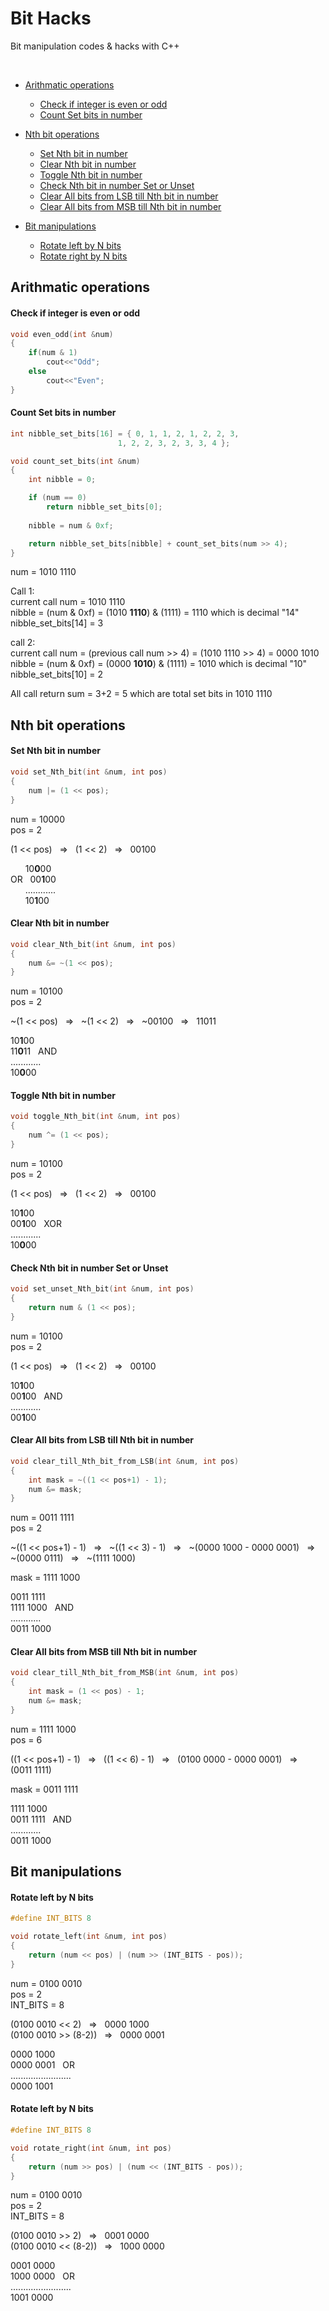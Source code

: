 # Bit Hacks

Bit manipulation codes & hacks with C++

</br>

- [Arithmatic operations](#Arithmatic-operations)
  * [Check if integer is even or odd](#Check-if-integer-is-even-or-odd)
  * [Count Set bits in number](#Count-Set-bits-in-number)

- [Nth bit operations](#Nth-bit-operations)
  * [Set Nth bit in number](#Set-Nth-bit-in-number)
  * [Clear Nth bit in number](#Clear-Nth-bit-in-number)
  * [Toggle Nth bit in number](#Toggle-Nth-bit-in-number)
  * [Check Nth bit in number Set or Unset](#Check-Nth-bit-in-number-set-or-unset)
  * [Clear All bits from LSB till Nth bit in number](#Clear-All-bits-from-LSB-till-Nth-bit-in-number)
  * [Clear All bits from MSB till Nth bit in number](#Clear-All-bits-from-MSB-till-Nth-bit-in-number)
  
- [Bit manipulations](#Bit-manipulations)
  * [Rotate left by N bits](#Rotate-left-by-N-bits)
  * [Rotate right by N bits](#Rotate-right-by-N-bits)


<!-- toc -->

## Arithmatic operations
#### Check if integer is even or odd
```C++
void even_odd(int &num)
{
    if(num & 1)
	    cout<<"Odd";
    else
        cout<<"Even";
}
```

#### Count Set bits in number
```C++
int nibble_set_bits[16] = { 0, 1, 1, 2, 1, 2, 2, 3, 
                        1, 2, 2, 3, 2, 3, 3, 4 };

void count_set_bits(int &num)
{
    int nibble = 0;

    if (num == 0) 
        return nibble_set_bits[0]; 
  
    nibble = num & 0xf; 

    return nibble_set_bits[nibble] + count_set_bits(num >> 4);
}
```
num = 1010 1110  

Call 1:  
current call num = 1010 1110  
nibble = (num & 0xf) = (1010 **1110**) & (1111) = 1110 which is decimal "14"  
nibble_set_bits[14] = 3  


call 2:  
current call num = (previous call num >> 4) = (1010 1110 >> 4) = 0000 1010  
nibble = (num & 0xf) = (0000 **1010**) & (1111) = 1010 which is decimal "10"  
nibble_set_bits[10] = 2  

All call return sum = 3+2 = 5 which are total set bits in 1010 1110  






## Nth bit operations
#### Set Nth bit in number
```C++
void set_Nth_bit(int &num, int pos)
{
    num |= (1 << pos);
}
```
num = 10000  
pos = 2  

(1 << pos) &nbsp; => &nbsp; (1 << 2) &nbsp; => &nbsp; 00100  

&nbsp; &nbsp; &nbsp; 10**0**00  
OR &nbsp; 00**1**00  
&nbsp; &nbsp; &nbsp; ............  
&nbsp; &nbsp; &nbsp; 10**1**00  


#### Clear Nth bit in number
```C++
void clear_Nth_bit(int &num, int pos)
{
    num &= ~(1 << pos);
}
```
num = 10100  
pos = 2  

~(1 << pos) &nbsp; => &nbsp; ~(1 << 2) &nbsp; => &nbsp; ~00100 &nbsp; => &nbsp; 11011

10**1**00  
11**0**11 &nbsp; AND  
............  
10**0**00 


#### Toggle Nth bit in number
```C++
void toggle_Nth_bit(int &num, int pos)
{
    num ^= (1 << pos);
}
```
num = 10100  
pos = 2  

(1 << pos) &nbsp; => &nbsp; (1 << 2) &nbsp; => &nbsp; 00100  

10**1**00  
00**1**00 &nbsp; XOR  
............  
10**0**00  


#### Check Nth bit in number Set or Unset
```C++
void set_unset_Nth_bit(int &num, int pos)
{
    return num & (1 << pos);
}
```
num = 10100  
pos = 2  

(1 << pos) &nbsp; => &nbsp; (1 << 2) &nbsp; => &nbsp; 00100  

10**1**00  
00**1**00 &nbsp; AND  
............  
00**1**00  



#### Clear All bits from LSB till Nth bit in number
```C++
void clear_till_Nth_bit_from_LSB(int &num, int pos)
{
    int mask = ~((1 << pos+1) - 1);
    num &= mask;
}
```
num = 0011 1111    
pos = 2  

~((1 << pos+1) - 1) &nbsp; => &nbsp; ~((1 << 3) - 1) &nbsp; => &nbsp; ~(0000 1000 - 0000 0001) &nbsp; => &nbsp; ~(0000 0111) &nbsp; => &nbsp; ~(1111 1000)  

mask = 1111 1000  

0011 1111  
1111 1000 &nbsp; AND  
............  
0011 1000  



#### Clear All bits from MSB till Nth bit in number
```C++
void clear_till_Nth_bit_from_MSB(int &num, int pos)
{
    int mask = (1 << pos) - 1;
    num &= mask;
}
```
num = 1111 1000  
pos = 6  

((1 << pos+1) - 1) &nbsp; => &nbsp; ((1 << 6) - 1) &nbsp; => &nbsp; (0100 0000 - 0000 0001) &nbsp; => &nbsp; (0011 1111)  

mask = 0011 1111  

1111 1000  
0011 1111 &nbsp; AND  
............  
0011 1000  


## Bit manipulations
#### Rotate left by N bits
```C++
#define INT_BITS 8

void rotate_left(int &num, int pos)
{
    return (num << pos) | (num >> (INT_BITS - pos));  
}
```
num = 0100 0010  
pos = 2  
INT_BITS = 8  

(0100 0010 << 2) &nbsp; => &nbsp; 0000 1000  
(0100 0010 >> (8-2)) &nbsp; => &nbsp; 0000 0001  

0000 1000  
0000 0001 &nbsp; OR  
........................  
0000 1001  


#### Rotate left by N bits
```C++
#define INT_BITS 8

void rotate_right(int &num, int pos)
{
    return (num >> pos) | (num << (INT_BITS - pos));  
}
```
num = 0100 0010  
pos = 2  
INT_BITS = 8  

(0100 0010 >> 2) &nbsp; => &nbsp; 0001 0000  
(0100 0010 << (8-2)) &nbsp; => &nbsp; 1000 0000  

0001 0000  
1000 0000 &nbsp; OR  
........................  
1001 0000  